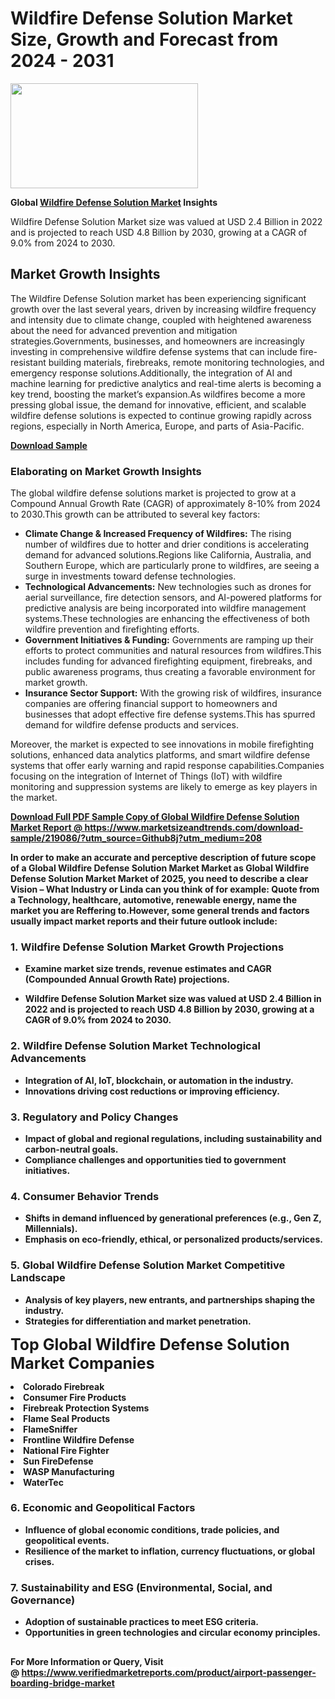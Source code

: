 <H1>Wildfire Defense Solution Market Size, Growth and Forecast from 2024 - 2031</H1><img class="aligncenter size-medium wp-image-584254" src="https://thirdeyenews.in/wp-content/uploads/2024/09/Global-Market-Research-300x168.jpeg" alt="" width="300" height="168" /><p><strong>Global&nbsp;<a href="https://www.marketsizeandtrends.com/download-sample/219086/?utm_source=Github8j?utm_medium=208">Wildfire Defense Solution Market</a> Insights</strong></p><p>Wildfire Defense Solution Market size was valued at USD 2.4 Billion in 2022 and is projected to reach USD 4.8 Billion by 2030, growing at a CAGR of 9.0% from 2024 to 2030.</p><p><h2>Market Growth Insights</h2> <p>The Wildfire Defense Solution market has been experiencing significant growth over the last several years, driven by increasing wildfire frequency and intensity due to climate change, coupled with heightened awareness about the need for advanced prevention and mitigation strategies.Governments, businesses, and homeowners are increasingly investing in comprehensive wildfire defense systems that can include fire-resistant building materials, firebreaks, remote monitoring technologies, and emergency response solutions.Additionally, the integration of AI and machine learning for predictive analytics and real-time alerts is becoming a key trend, boosting the market’s expansion.As wildfires become a more pressing global issue, the demand for innovative, efficient, and scalable wildfire defense solutions is expected to continue growing rapidly across regions, especially in North America, Europe, and parts of Asia-Pacific.</p> <p><strong><a href="#">Download Sample</a></strong></p> <h3>Elaborating on Market Growth Insights</h3> <p>The global wildfire defense solutions market is projected to grow at a Compound Annual Growth Rate (CAGR) of approximately 8-10% from 2024 to 2030.This growth can be attributed to several key factors:</p> <ul> <li><strong>Climate Change & Increased Frequency of Wildfires:</strong> The rising number of wildfires due to hotter and drier conditions is accelerating demand for advanced solutions.Regions like California, Australia, and Southern Europe, which are particularly prone to wildfires, are seeing a surge in investments toward defense technologies.</li> <li><strong>Technological Advancements:</strong> New technologies such as drones for aerial surveillance, fire detection sensors, and AI-powered platforms for predictive analysis are being incorporated into wildfire management systems.These technologies are enhancing the effectiveness of both wildfire prevention and firefighting efforts.</li> <li><strong>Government Initiatives & Funding:</strong> Governments are ramping up their efforts to protect communities and natural resources from wildfires.This includes funding for advanced firefighting equipment, firebreaks, and public awareness programs, thus creating a favorable environment for market growth.</li> <li><strong>Insurance Sector Support:</strong> With the growing risk of wildfires, insurance companies are offering financial support to homeowners and businesses that adopt effective fire defense systems.This has spurred demand for wildfire defense products and services.</li> </ul> <p>Moreover, the market is expected to see innovations in mobile firefighting solutions, enhanced data analytics platforms, and smart wildfire defense systems that offer early warning and rapid response capabilities.Companies focusing on the integration of Internet of Things (IoT) with wildfire monitoring and suppression systems are likely to emerge as key players in the market.</p> <p><strong><a href="#"></p><p><span class=""><strong>Download Full PDF Sample Copy of Global Wildfire Defense Solution Market Report</strong> @ <a href="https://www.marketsizeandtrends.com/download-sample/219086/?utm_source=Github8j?utm_medium=208" target="_blank">https://www.marketsizeandtrends.com/download-sample/219086/?utm_source=Github8j?utm_medium=208</a></span></p><p>In order to make an accurate and perceptive description of future scope of a Global&nbsp;Wildfire Defense Solution Market Market as Global&nbsp;Wildfire Defense Solution Market Market of 2025, you need to describe a clear Vision &ndash; What Industry or Linda can you think of for example: Quote from a Technology, healthcare, automotive, renewable energy, name the market you are Reffering to.However, some general trends and factors usually impact market reports and their future outlook include:</p><h3>1.&nbsp;<strong>Wildfire Defense Solution Market Growth Projections</strong></h3><ul><li>Examine market size trends, revenue estimates and CAGR (Compounded Annual Growth Rate) projections.</li><li><p>Wildfire Defense Solution Market size was valued at USD 2.4 Billion in 2022 and is projected to reach USD 4.8 Billion by 2030, growing at a CAGR of 9.0% from 2024 to 2030.</p></li></ul><h3>2.&nbsp;<strong>Wildfire Defense Solution Market Technological Advancements</strong></h3><ul><li>Integration of AI, IoT, blockchain, or automation in the industry.</li><li>Innovations driving cost reductions or improving efficiency.</li></ul><h3>3.&nbsp;<strong>Regulatory and Policy Changes</strong></h3><ul><li>Impact of global and regional regulations, including sustainability and carbon-neutral goals.</li><li>Compliance challenges and opportunities tied to government initiatives.</li></ul><h3>4.&nbsp;<strong>Consumer Behavior Trends</strong></h3><ul><li>Shifts in demand influenced by generational preferences (e.g., Gen Z, Millennials).</li><li>Emphasis on eco-friendly, ethical, or personalized products/services.</li></ul><h3>5.&nbsp;<strong>Global Wildfire Defense Solution Market Competitive Landscape</strong></h3><ul><li>Analysis of key players, new entrants, and partnerships shaping the industry.</li><li>Strategies for differentiation and market penetration.</li></ul><p data-pm-slice="1 1 []"><span style="color: inherit; font-family: inherit; font-size: 25px;">Top Global Wildfire Defense Solution Market Companies</span></p><div class="" data-test-id=""><p><li>Colorado Firebreak</li><li> Consumer Fire Products</li><li> Firebreak Protection Systems</li><li> Flame Seal Products</li><li> FlameSniffer</li><li> Frontline Wildfire Defense</li><li> National Fire Fighter</li><li> Sun FireDefense</li><li> WASP Manufacturing</li><li> WaterTec</li></p></div><h3>6.&nbsp;<strong>Economic and Geopolitical Factors</strong></h3><ul><li>Influence of global economic conditions, trade policies, and geopolitical events.</li><li>Resilience of the market to inflation, currency fluctuations, or global crises.</li></ul><h3>7.&nbsp;<strong>Sustainability and ESG (Environmental, Social, and Governance)</strong></h3><ul><li>Adoption of sustainable practices to meet ESG criteria.</li><li>Opportunities in green technologies and circular economy principles.</li></ul><h2><strong style="font-size: 14px;">For More Information or Query, Visit @&nbsp;</strong><a style="background-color: #ffffff; font-size: 14px;" href="https://www.marketsizeandtrends.com/report/wildfire-defense-solution-market/" target="_blank">https://www.verifiedmarketreports.com/product/airport-passenger-boarding-bridge-market</a></h2>